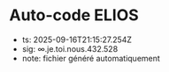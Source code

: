 # Auto-code ELIOS
- ts: 2025-09-16T21:15:27.254Z
- sig: ∞.je.toi.nous.432.528
- note: fichier généré automatiquement